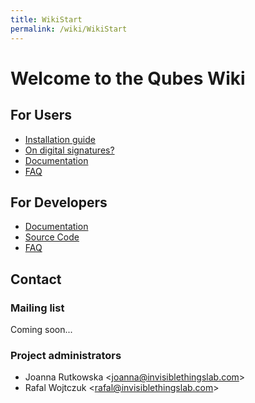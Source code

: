 ```yaml
---
title: WikiStart
permalink: /wiki/WikiStart
---
```


Welcome to the Qubes Wiki
=========================

For Users
---------

-   [Installation guide](/wiki/InstallationGuide)
-   [On digital signatures?](/wiki/VeryfingSignatures)
-   [Documentation](/wiki/UserDoc)
-   [FAQ](/wiki/UserFaq)

For Developers
--------------

-   [Documentation](/wiki/SystemDoc)
-   [Source Code](/wiki/SourceCode)
-   [FAQ](/wiki/DevelFaq)

Contact
-------

### Mailing list

Coming soon...

### Project administrators

-   Joanna Rutkowska \<[​joanna@invisiblethingslab.com](mailto:joanna@invisiblethingslab.com)\>
-   Rafal Wojtczuk \<[​rafal@invisiblethingslab.com](mailto:rafal@invisiblethingslab.com)\>

